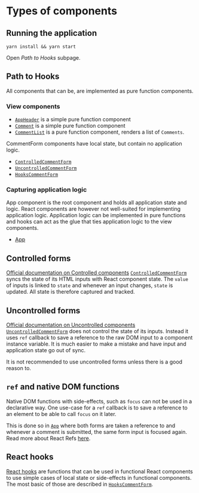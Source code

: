 # Types of components

## Running the application

```
yarn install && yarn start
```

Open _Path to Hooks_ subpage.

## Path to Hooks

All components that can be, are implemented as pure function components.

### View components

* [`AppHeader`](./AppHeader.js) is a simple pure function component
* [`Comment`](./Comment.js) is a simple pure function component 
* [`CommentList`](./CommentList.js) is a pure function component, renders a list of `Comments`.

CommentForm components have local state, but contain no application logic.

* [`ControlledCommentForm`](./ControlledCommentForm.js)
* [`UncontrolledCommentForm`](./UncontrolledCommentForm.js)
* [`HooksCommentForm`](./HooksCommentForm.js)

### Capturing application logic

App component is the root component and holds all application state and logic.
React components are however not well-suited for implementing application
logic. Application logic can be implemented in pure functions and hooks can act
as the glue that ties application logic to the view components.

* [App](./App.js)

## Controlled forms

[Official documentation on Controlled components](https://reactjs.org/docs/forms.html#controlled-components)
[`ControlledCommentForm`](./ControlledCommentForm.js)
syncs the state of its HTML inputs with React component state. The `value` of
inputs is linked to `state` and whenever an input changes, `state` is updated.
All state is therefore captured and tracked.

## Uncontrolled forms

[Official documentation on Uncontrolled components](https://reactjs.org/docs/uncontrolled-components.html)
[`UncontrolledCommentForm`](./UncontrolledCommentForm.js)
does not control the state of its inputs. Instead it uses `ref` callback to
save a reference to the raw DOM input to a component instance variable. It is
much easier to make a mistake and have input and application state go out of
sync.

It is not recommended to use uncontrolled forms unless there is a good reason to.

## `ref` and native DOM functions

Native DOM functions with side-effects, such as `focus` can not be used in a
declarative way. One use-case for a `ref` callback is to save a reference to an
element to be able to call `focus` on it later.

This is done so in [`App`](./App.js)
where both forms are taken a reference to and whenever a comment is submitted,
the same form input is focused again. Read more about React Refs
[here][react-ref].

## React hooks

[React hooks][hooks-intro] are functions that can be used in functional React
components to use simple cases of local state or side-effects in functional
components. The most basic of those are described in
[`HooksCommentForm`](./HooksCommentForm.js).

[hooks-intro]: https://reactjs.org/docs/hooks-intro.html
[react-ref]: https://reactjs.org/docs/refs-and-the-dom.html
